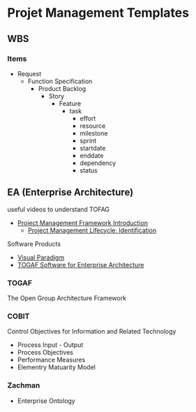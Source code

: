 # Projet Management Templates

## WBS

### Items

- Request
  - Function Specification
    - Product Backlog
      - Story
        - Feature
          - task
            - effort
            - resource
            - milestone
            - sprint
            - startdate
            - enddate
            - dependency
            - status

## EA (Enterprise Architecture)

useful videos to understand TOFAG
- [Project Management Framework Introduction](https://www.youtube.com/watch?v=xcXhmJZF9pw)
  - [Project Management Lifecycle: Identification](https://www.youtube.com/watch?v=JH0BMhhOa70)

Software Products
- [Visual Paradigm](https://www.visual-paradigm.com/features)
- [TOGAF Software for Enterprise Architecture](https://www.visual-paradigm.com/guide/togaf/togaf-software-for-enterprise-architecture/)

### TOGAF
The Open Group Architecture Framework

### COBIT
Control Objectives for Information and Related Technology
- Process Input - Output
- Process Objectives
- Performance Measures
- Elementry Matuarity Model

### Zachman
- Enterprise Ontology
